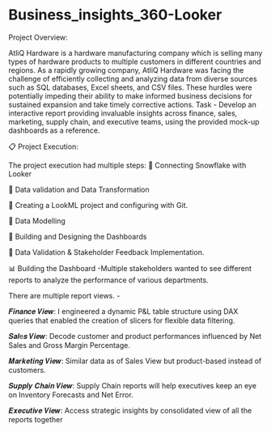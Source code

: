 # Business_insights_360-Looker

Project Overview: 

AtliQ Hardware is a hardware manufacturing company which is selling many types of hardware products to multiple customers in different countries and regions. As a rapidly growing company, AtliQ Hardware was facing the challenge of efficiently collecting and analyzing data from diverse sources such as SQL databases, Excel sheets, and CSV files.
These hurdles were potentially impeding their ability to make informed business decisions for sustained expansion and take timely corrective actions.
Task - Develop an interactive report providing invaluable insights across finance, sales, marketing, supply chain, and executive teams, using the provided mock-up dashboards as a reference.

📋 Project Execution: 

The project execution had multiple steps:
🔸 Connecting Snowflake with Looker

🔸 Data validation and Data Transformation

🔸 Creating a LookML project and configuring with Git. 

🔸 Data Modelling

🔸 Building and Designing the Dashboards

🔸 Data Validation & Stakeholder Feedback Implementation.

📊 Building the Dashboard -Multiple stakeholders wanted to see different reports to analyze the performance of various departments.

There are multiple report views. -

𝑭𝒊𝒏𝒂𝒏𝒄𝒆 𝑽𝒊𝒆𝒘: I engineered a dynamic P&L table structure using DAX queries that enabled the creation of slicers for flexible data filtering.

𝑺𝒂𝒍e𝒔 𝑽𝒊𝒆𝒘: Decode customer and product performances influenced by Net Sales and Gross Margin Percentage.

𝑴𝒂𝒓𝒌𝒆𝒕𝒊𝒏𝒈 𝑽𝒊𝒆𝒘: Similar data as of Sales View but product-based instead of customers.

𝑺𝒖𝒑𝒑𝒍𝒚 𝑪𝒉𝒂𝒊𝒏 𝑽𝒊𝒆𝒘: Supply Chain reports will help executives keep an eye on Inventory Forecasts and Net Error.

𝑬𝒙𝒆𝒄𝒖𝒕𝒊𝒗𝒆 𝑽𝒊𝒆𝒘: Access strategic insights by consolidated view of all the reports together
